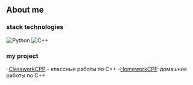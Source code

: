 ## About me
### stack technologies
![Python](https://img.shields.io/badge/python-3670A0?style=for-the-badge&logo=python&logoColor=ffdd54)
![C++](https://img.shields.io/badge/c++-%2300599C.svg?style=for-the-badge&logo=c%2B%2B&logoColor=white)

### my project
-[ClassworkCPP](https://github.com/KorzhovMatvei/ClassWorkCppHS311) - классные работы по С++
-[HomeworkCPP](https://github.com/KorzhovMatvei/HomeWorkCppSH311)-домашние работы по С++
